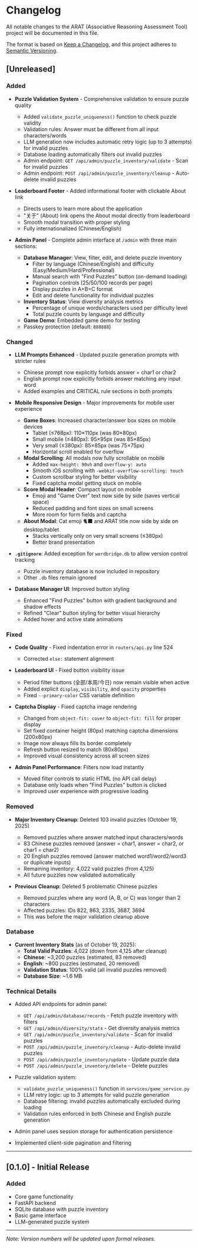 # Changelog

All notable changes to the ARAT (Associative Reasoning Assessment Tool) project will be documented in this file.

The format is based on [Keep a Changelog](https://keepachangelog.com/en/1.0.0/),
and this project adheres to [Semantic Versioning](https://semver.org/spec/v2.0.0.html).

## [Unreleased]

### Added
- **Puzzle Validation System** - Comprehensive validation to ensure puzzle quality
  - Added `validate_puzzle_uniqueness()` function to check puzzle validity
  - Validation rules: Answer must be different from all input characters/words
  - LLM generation now includes automatic retry logic (up to 3 attempts) for invalid puzzles
  - Database loading automatically filters out invalid puzzles
  - Admin endpoint: `GET /api/admin/puzzle_inventory/validate` - Scan for invalid puzzles
  - Admin endpoint: `POST /api/admin/puzzle_inventory/cleanup` - Auto-delete invalid puzzles

- **Leaderboard Footer** - Added informational footer with clickable About link
  - Directs users to learn more about the application
  - "关于" (About) link opens the About modal directly from leaderboard
  - Smooth modal transition with proper styling
  - Fully internationalized (Chinese/English)

- **Admin Panel** - Complete admin interface at `/admin` with three main sections:
  - **Database Manager**: View, filter, edit, and delete puzzle inventory
    - Filter by language (Chinese/English) and difficulty (Easy/Medium/Hard/Professional)
    - Manual search with "Find Puzzles" button (on-demand loading)
    - Pagination controls (25/50/100 records per page)
    - Display puzzles in A+B=C format
    - Edit and delete functionality for individual puzzles
  - **Inventory Status**: View diversity analysis metrics
    - Percentage of unique words/characters used per difficulty level
    - Total puzzle counts by language and difficulty
  - **Game Demo**: Embedded game demo for testing
  - Passkey protection (default: `888888`)

### Changed
- **LLM Prompts Enhanced** - Updated puzzle generation prompts with stricter rules
  - Chinese prompt now explicitly forbids answer = char1 or char2
  - English prompt now explicitly forbids answer matching any input word
  - Added examples and CRITICAL rule sections in both prompts

- **Mobile Responsive Design** - Major improvements for mobile user experience
  - **Game Boxes**: Increased character/answer box sizes on mobile devices
    - Tablet (≤768px): 110×110px (was 80×80px)
    - Small mobile (≤480px): 95×95px (was 85×85px)
    - Very small (≤380px): 85×85px (was 75×75px)
    - Horizontal scroll enabled for overflow
  - **Modal Scrolling**: All modals now fully scrollable on mobile
    - Added `max-height: 90vh` and `overflow-y: auto`
    - Smooth iOS scrolling with `-webkit-overflow-scrolling: touch`
    - Custom scrollbar styling for better visibility
    - Fixed captcha modal getting stuck on mobile
  - **Score Modal Header**: Compact layout on mobile
    - Emoji and "Game Over" text now side by side (saves vertical space)
    - Reduced padding and font sizes on small screens
    - More room for form fields and captcha
  - **About Modal**: Cat emoji 🐈‍⬛ and ARAT title now side by side on desktop/tablet
    - Stacks vertically only on very small screens (≤380px)
    - Better brand presentation
  
- **`.gitignore`**: Added exception for `wordbridge.db` to allow version control tracking
  - Puzzle inventory database is now included in repository
  - Other `.db` files remain ignored
  
- **Database Manager UI**: Improved button styling
  - Enhanced "Find Puzzles" button with gradient background and shadow effects
  - Refined "Clear" button styling for better visual hierarchy
  - Added hover and active state animations

### Fixed
- **Code Quality** - Fixed indentation error in `routers/api.py` line 524
  - Corrected `else:` statement alignment
  
- **Leaderboard UI** - Fixed button visibility issue
  - Period filter buttons (全部/本周/今日) now remain visible when active
  - Added explicit `display`, `visibility`, and `opacity` properties
  - Fixed `--primary-color` CSS variable definition
  
- **Captcha Display** - Fixed captcha image rendering
  - Changed from `object-fit: cover` to `object-fit: fill` for proper display
  - Set fixed container height (80px) matching captcha dimensions (200x80px)
  - Image now always fills its border completely
  - Refresh button resized to match (80x80px)
  - Improved visual consistency across all screen sizes
  
- **Admin Panel Performance**: Filters now load instantly
  - Moved filter controls to static HTML (no API call delay)
  - Database only loads when "Find Puzzles" button is clicked
  - Improved user experience with progressive loading

### Removed
- **Major Inventory Cleanup**: Deleted 103 invalid puzzles (October 19, 2025)
  - Removed puzzles where answer matched input characters/words
  - 83 Chinese puzzles removed (answer = char1, answer = char2, or char1 = char2)
  - 20 English puzzles removed (answer matched word1/word2/word3 or duplicate inputs)
  - Remaining inventory: 4,022 valid puzzles (from 4,125)
  - All future puzzles now validated automatically

- **Previous Cleanup**: Deleted 5 problematic Chinese puzzles
  - Removed puzzles where any word (A, B, or C) was longer than 2 characters
  - Affected puzzles: IDs 822, 863, 2335, 3687, 3694
  - This was before the major validation cleanup above

### Database
- **Current Inventory Stats** (as of October 19, 2025):
  - **Total Valid Puzzles**: 4,022 (down from 4,125 after cleanup)
  - **Chinese**: ~3,200 puzzles (estimated, 83 removed)
  - **English**: ~800 puzzles (estimated, 20 removed)
  - **Validation Status**: 100% valid (all invalid puzzles removed)
  - **Database Size**: ~1.6 MB

### Technical Details
- Added API endpoints for admin panel:
  - `GET /api/admin/database/records` - Fetch puzzle inventory with filters
  - `GET /api/admin/diversity/stats` - Get diversity analysis metrics
  - `GET /api/admin/puzzle_inventory/validate` - Scan for invalid puzzles
  - `POST /api/admin/puzzle_inventory/cleanup` - Auto-delete invalid puzzles
  - `POST /api/admin/puzzle_inventory/update` - Update puzzle data
  - `POST /api/admin/puzzle_inventory/delete` - Delete puzzles

- Puzzle validation system:
  - `validate_puzzle_uniqueness()` function in `services/game_service.py`
  - LLM retry logic: up to 3 attempts for valid puzzle generation
  - Database filtering: invalid puzzles automatically excluded during loading
  - Validation rules enforced in both Chinese and English puzzle generation

- Admin panel uses session storage for authentication persistence
- Implemented client-side pagination and filtering

---

## [0.1.0] - Initial Release

### Added
- Core game functionality
- FastAPI backend
- SQLite database with puzzle inventory
- Basic game interface
- LLM-generated puzzle system

---

*Note: Version numbers will be updated upon formal releases.*

